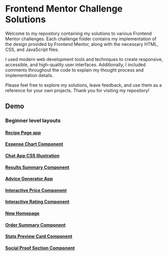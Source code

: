 # Frontend Mentor Challenge Solutions

Welcome to my repository containing my solutions to various Frontend Mentor challenges. Each challenge folder contains my implementation of the design provided by Frontend Mentor, along with the necessary HTML, CSS, and JavaScript files.

I used modern web development tools and techniques to create responsive, accessible, and high-quality user interfaces. Additionally, I included comments throughout the code to explain my thought process and implementation details.

Please feel free to explore my solutions, leave feedback, and use them as a reference for your own projects. Thank you for visiting my repository!

## Demo

### Beginner level layouts

#### [Recipe Page app](https://recipe-script.netlify.app/)

#### [Expense Chart Component](https://expense-tracking-component.netlify.app/)

#### [Chat App CSS Illustration](https://chat-app-illustrate.netlify.app/)

#### [Results Summary Component](https://result-summary-component.netlify.app/)

#### [Advice Generator App](https://advice-generator-quotes.netlify.app/)

#### [Interactive Price Component](https://interactive-price-component.netlify.app/)

#### [Interactive Rating Component](https://interactive-number-rate-component.netlify.app/)

#### [New Homepage](https://frontnews-homepage.netlify.app/)

#### [Order Summary Component](https://ord-sum-comp.netlify.app/)

#### [Stats Preview Card Component](https://stats-prev-comp.netlify.app/)

#### [Social Proof Section Component](https://soci-prof-comp.netlify.app/)
